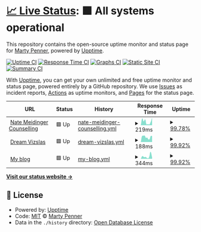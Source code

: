 # [📈 Live Status](https://martypenner.github.io/upptime): <!--live status--> **🟩 All systems operational**

This repository contains the open-source uptime monitor and status page for [Marty Penner](http://penner.me), powered by [Upptime](https://github.com/upptime/upptime).

[![Uptime CI](https://github.com/martypenner/upptime/workflows/Uptime%20CI/badge.svg)](https://github.com/martypenner/upptime/actions?query=workflow%3A%22Uptime+CI%22)
[![Response Time CI](https://github.com/martypenner/upptime/workflows/Response%20Time%20CI/badge.svg)](https://github.com/martypenner/upptime/actions?query=workflow%3A%22Response+Time+CI%22)
[![Graphs CI](https://github.com/martypenner/upptime/workflows/Graphs%20CI/badge.svg)](https://github.com/martypenner/upptime/actions?query=workflow%3A%22Graphs+CI%22)
[![Static Site CI](https://github.com/martypenner/upptime/workflows/Static%20Site%20CI/badge.svg)](https://github.com/martypenner/upptime/actions?query=workflow%3A%22Static+Site+CI%22)
[![Summary CI](https://github.com/martypenner/upptime/workflows/Summary%20CI/badge.svg)](https://github.com/martypenner/upptime/actions?query=workflow%3A%22Summary+CI%22)

With [Upptime](https://upptime.js.org), you can get your own unlimited and free uptime monitor and status page, powered entirely by a GitHub repository. We use [Issues](https://github.com/martypenner/upptime/issues) as incident reports, [Actions](https://github.com/martypenner/upptime/actions) as uptime monitors, and [Pages](https://martypenner.github.io/upptime) for the status page.

<!--start: status pages-->
<!-- This summary is generated by Upptime (https://github.com/upptime/upptime) -->
<!-- Do not edit this manually, your changes will be overwritten -->
<!-- prettier-ignore -->
| URL | Status | History | Response Time | Uptime |
| --- | ------ | ------- | ------------- | ------ |
| <img alt="" src="https://favicons.githubusercontent.com/natemeidingercounselling.com" height="13"> [Nate Meidinger Counselling](https://natemeidingercounselling.com) | 🟩 Up | [nate-meidinger-counselling.yml](https://github.com/martypenner/upptime/commits/HEAD/history/nate-meidinger-counselling.yml) | <details><summary><img alt="Response time graph" src="./graphs/nate-meidinger-counselling/response-time-week.png" height="20"> 219ms</summary><br><a href="https://martypenner.github.io/upptime/history/nate-meidinger-counselling"><img alt="Response time 252" src="https://img.shields.io/endpoint?url=https%3A%2F%2Fraw.githubusercontent.com%2Fmartypenner%2Fupptime%2FHEAD%2Fapi%2Fnate-meidinger-counselling%2Fresponse-time.json"></a><br><a href="https://martypenner.github.io/upptime/history/nate-meidinger-counselling"><img alt="24-hour response time 436" src="https://img.shields.io/endpoint?url=https%3A%2F%2Fraw.githubusercontent.com%2Fmartypenner%2Fupptime%2FHEAD%2Fapi%2Fnate-meidinger-counselling%2Fresponse-time-day.json"></a><br><a href="https://martypenner.github.io/upptime/history/nate-meidinger-counselling"><img alt="7-day response time 219" src="https://img.shields.io/endpoint?url=https%3A%2F%2Fraw.githubusercontent.com%2Fmartypenner%2Fupptime%2FHEAD%2Fapi%2Fnate-meidinger-counselling%2Fresponse-time-week.json"></a><br><a href="https://martypenner.github.io/upptime/history/nate-meidinger-counselling"><img alt="30-day response time 234" src="https://img.shields.io/endpoint?url=https%3A%2F%2Fraw.githubusercontent.com%2Fmartypenner%2Fupptime%2FHEAD%2Fapi%2Fnate-meidinger-counselling%2Fresponse-time-month.json"></a><br><a href="https://martypenner.github.io/upptime/history/nate-meidinger-counselling"><img alt="1-year response time 252" src="https://img.shields.io/endpoint?url=https%3A%2F%2Fraw.githubusercontent.com%2Fmartypenner%2Fupptime%2FHEAD%2Fapi%2Fnate-meidinger-counselling%2Fresponse-time-year.json"></a></details> | <details><summary><a href="https://martypenner.github.io/upptime/history/nate-meidinger-counselling">99.78%</a></summary><a href="https://martypenner.github.io/upptime/history/nate-meidinger-counselling"><img alt="All-time uptime 98.59%" src="https://img.shields.io/endpoint?url=https%3A%2F%2Fraw.githubusercontent.com%2Fmartypenner%2Fupptime%2FHEAD%2Fapi%2Fnate-meidinger-counselling%2Fuptime.json"></a><br><a href="https://martypenner.github.io/upptime/history/nate-meidinger-counselling"><img alt="24-hour uptime 100.00%" src="https://img.shields.io/endpoint?url=https%3A%2F%2Fraw.githubusercontent.com%2Fmartypenner%2Fupptime%2FHEAD%2Fapi%2Fnate-meidinger-counselling%2Fuptime-day.json"></a><br><a href="https://martypenner.github.io/upptime/history/nate-meidinger-counselling"><img alt="7-day uptime 99.78%" src="https://img.shields.io/endpoint?url=https%3A%2F%2Fraw.githubusercontent.com%2Fmartypenner%2Fupptime%2FHEAD%2Fapi%2Fnate-meidinger-counselling%2Fuptime-week.json"></a><br><a href="https://martypenner.github.io/upptime/history/nate-meidinger-counselling"><img alt="30-day uptime 99.95%" src="https://img.shields.io/endpoint?url=https%3A%2F%2Fraw.githubusercontent.com%2Fmartypenner%2Fupptime%2FHEAD%2Fapi%2Fnate-meidinger-counselling%2Fuptime-month.json"></a><br><a href="https://martypenner.github.io/upptime/history/nate-meidinger-counselling"><img alt="1-year uptime 98.59%" src="https://img.shields.io/endpoint?url=https%3A%2F%2Fraw.githubusercontent.com%2Fmartypenner%2Fupptime%2FHEAD%2Fapi%2Fnate-meidinger-counselling%2Fuptime-year.json"></a></details>
| <img alt="" src="https://favicons.githubusercontent.com/dreamvizslas.com" height="13"> [Dream Vizslas](https://dreamvizslas.com) | 🟩 Up | [dream-vizslas.yml](https://github.com/martypenner/upptime/commits/HEAD/history/dream-vizslas.yml) | <details><summary><img alt="Response time graph" src="./graphs/dream-vizslas/response-time-week.png" height="20"> 188ms</summary><br><a href="https://martypenner.github.io/upptime/history/dream-vizslas"><img alt="Response time 506" src="https://img.shields.io/endpoint?url=https%3A%2F%2Fraw.githubusercontent.com%2Fmartypenner%2Fupptime%2FHEAD%2Fapi%2Fdream-vizslas%2Fresponse-time.json"></a><br><a href="https://martypenner.github.io/upptime/history/dream-vizslas"><img alt="24-hour response time 178" src="https://img.shields.io/endpoint?url=https%3A%2F%2Fraw.githubusercontent.com%2Fmartypenner%2Fupptime%2FHEAD%2Fapi%2Fdream-vizslas%2Fresponse-time-day.json"></a><br><a href="https://martypenner.github.io/upptime/history/dream-vizslas"><img alt="7-day response time 188" src="https://img.shields.io/endpoint?url=https%3A%2F%2Fraw.githubusercontent.com%2Fmartypenner%2Fupptime%2FHEAD%2Fapi%2Fdream-vizslas%2Fresponse-time-week.json"></a><br><a href="https://martypenner.github.io/upptime/history/dream-vizslas"><img alt="30-day response time 616" src="https://img.shields.io/endpoint?url=https%3A%2F%2Fraw.githubusercontent.com%2Fmartypenner%2Fupptime%2FHEAD%2Fapi%2Fdream-vizslas%2Fresponse-time-month.json"></a><br><a href="https://martypenner.github.io/upptime/history/dream-vizslas"><img alt="1-year response time 506" src="https://img.shields.io/endpoint?url=https%3A%2F%2Fraw.githubusercontent.com%2Fmartypenner%2Fupptime%2FHEAD%2Fapi%2Fdream-vizslas%2Fresponse-time-year.json"></a></details> | <details><summary><a href="https://martypenner.github.io/upptime/history/dream-vizslas">99.92%</a></summary><a href="https://martypenner.github.io/upptime/history/dream-vizslas"><img alt="All-time uptime 99.86%" src="https://img.shields.io/endpoint?url=https%3A%2F%2Fraw.githubusercontent.com%2Fmartypenner%2Fupptime%2FHEAD%2Fapi%2Fdream-vizslas%2Fuptime.json"></a><br><a href="https://martypenner.github.io/upptime/history/dream-vizslas"><img alt="24-hour uptime 99.41%" src="https://img.shields.io/endpoint?url=https%3A%2F%2Fraw.githubusercontent.com%2Fmartypenner%2Fupptime%2FHEAD%2Fapi%2Fdream-vizslas%2Fuptime-day.json"></a><br><a href="https://martypenner.github.io/upptime/history/dream-vizslas"><img alt="7-day uptime 99.92%" src="https://img.shields.io/endpoint?url=https%3A%2F%2Fraw.githubusercontent.com%2Fmartypenner%2Fupptime%2FHEAD%2Fapi%2Fdream-vizslas%2Fuptime-week.json"></a><br><a href="https://martypenner.github.io/upptime/history/dream-vizslas"><img alt="30-day uptime 99.87%" src="https://img.shields.io/endpoint?url=https%3A%2F%2Fraw.githubusercontent.com%2Fmartypenner%2Fupptime%2FHEAD%2Fapi%2Fdream-vizslas%2Fuptime-month.json"></a><br><a href="https://martypenner.github.io/upptime/history/dream-vizslas"><img alt="1-year uptime 99.86%" src="https://img.shields.io/endpoint?url=https%3A%2F%2Fraw.githubusercontent.com%2Fmartypenner%2Fupptime%2FHEAD%2Fapi%2Fdream-vizslas%2Fuptime-year.json"></a></details>
| <img alt="" src="https://favicons.githubusercontent.com/penner.me" height="13"> [My blog](https://penner.me) | 🟩 Up | [my-blog.yml](https://github.com/martypenner/upptime/commits/HEAD/history/my-blog.yml) | <details><summary><img alt="Response time graph" src="./graphs/my-blog/response-time-week.png" height="20"> 344ms</summary><br><a href="https://martypenner.github.io/upptime/history/my-blog"><img alt="Response time 391" src="https://img.shields.io/endpoint?url=https%3A%2F%2Fraw.githubusercontent.com%2Fmartypenner%2Fupptime%2FHEAD%2Fapi%2Fmy-blog%2Fresponse-time.json"></a><br><a href="https://martypenner.github.io/upptime/history/my-blog"><img alt="24-hour response time 147" src="https://img.shields.io/endpoint?url=https%3A%2F%2Fraw.githubusercontent.com%2Fmartypenner%2Fupptime%2FHEAD%2Fapi%2Fmy-blog%2Fresponse-time-day.json"></a><br><a href="https://martypenner.github.io/upptime/history/my-blog"><img alt="7-day response time 344" src="https://img.shields.io/endpoint?url=https%3A%2F%2Fraw.githubusercontent.com%2Fmartypenner%2Fupptime%2FHEAD%2Fapi%2Fmy-blog%2Fresponse-time-week.json"></a><br><a href="https://martypenner.github.io/upptime/history/my-blog"><img alt="30-day response time 574" src="https://img.shields.io/endpoint?url=https%3A%2F%2Fraw.githubusercontent.com%2Fmartypenner%2Fupptime%2FHEAD%2Fapi%2Fmy-blog%2Fresponse-time-month.json"></a><br><a href="https://martypenner.github.io/upptime/history/my-blog"><img alt="1-year response time 391" src="https://img.shields.io/endpoint?url=https%3A%2F%2Fraw.githubusercontent.com%2Fmartypenner%2Fupptime%2FHEAD%2Fapi%2Fmy-blog%2Fresponse-time-year.json"></a></details> | <details><summary><a href="https://martypenner.github.io/upptime/history/my-blog">99.92%</a></summary><a href="https://martypenner.github.io/upptime/history/my-blog"><img alt="All-time uptime 99.92%" src="https://img.shields.io/endpoint?url=https%3A%2F%2Fraw.githubusercontent.com%2Fmartypenner%2Fupptime%2FHEAD%2Fapi%2Fmy-blog%2Fuptime.json"></a><br><a href="https://martypenner.github.io/upptime/history/my-blog"><img alt="24-hour uptime 99.41%" src="https://img.shields.io/endpoint?url=https%3A%2F%2Fraw.githubusercontent.com%2Fmartypenner%2Fupptime%2FHEAD%2Fapi%2Fmy-blog%2Fuptime-day.json"></a><br><a href="https://martypenner.github.io/upptime/history/my-blog"><img alt="7-day uptime 99.92%" src="https://img.shields.io/endpoint?url=https%3A%2F%2Fraw.githubusercontent.com%2Fmartypenner%2Fupptime%2FHEAD%2Fapi%2Fmy-blog%2Fuptime-week.json"></a><br><a href="https://martypenner.github.io/upptime/history/my-blog"><img alt="30-day uptime 99.85%" src="https://img.shields.io/endpoint?url=https%3A%2F%2Fraw.githubusercontent.com%2Fmartypenner%2Fupptime%2FHEAD%2Fapi%2Fmy-blog%2Fuptime-month.json"></a><br><a href="https://martypenner.github.io/upptime/history/my-blog"><img alt="1-year uptime 99.92%" src="https://img.shields.io/endpoint?url=https%3A%2F%2Fraw.githubusercontent.com%2Fmartypenner%2Fupptime%2FHEAD%2Fapi%2Fmy-blog%2Fuptime-year.json"></a></details>

<!--end: status pages-->

[**Visit our status website →**](https://martypenner.github.io/upptime)

## 📄 License

- Powered by: [Upptime](https://github.com/upptime/upptime)
- Code: [MIT](./LICENSE) © [Marty Penner](http://penner.me)
- Data in the `./history` directory: [Open Database License](https://opendatacommons.org/licenses/odbl/1-0/)
